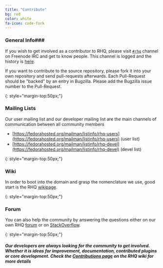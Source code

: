 ```yaml
---
title: "Contribute"
bg: red
color: white
fa-icon: code-fork
---
```


### General Info###

If you wish to get involved as a contributor to RHQ, please visit [`#rhq`](irc://irc.freenode.net/#rhq) channel on Freenode IRC and get to know people. This channel is logged and the history is [here](http://transcripts.jboss.org/channel/irc.freenode.org/%23rhq/index.html).

If you want to contribute to the source repository, please fork it into your own repository and send pull-requests afterwards. Each Pull-Request should be "backed" by an entry in Bugzilla. Please add the Bugzilla issue number to the Pull-Request.

{: style="margin-top:50px;"}
### Mailing Lists ###

Our user mailing list and our developer mailing list are the main channels of communication between all community members

* [https://fedorahosted.org/mailman/listinfo/rhq-users](https://fedorahosted.org/mailman/listinfo/rhq-users) (user list)
* [https://fedorahosted.org/mailman/listinfo/rhq-devel](https://fedorahosted.org/mailman/listinfo/rhq-devel) (devel list)

{: style="margin-top:50px;"}
### Wiki ###

In order to boot into the domain and grasp the nomenclature we use, good start is the RHQ [wikipage](https://docs.jboss.org/author/display/RHQ/Home).

{: style="margin-top:50px;"}
### Forum ###

You can also help the community by answering the questions either on our own RHQ [forum](https://community.jboss.org/en/rhq) or on [StackOverflow](https://stackoverflow.com/search?q=rhq).

{: style="margin-top:50px;"}
#### *Our developers are always looking for the community to get involved. Whether it is ideas for improvement, documentation, contributed plugins or core development. Check the [Contributions page](https://docs.jboss.org/author/display/RHQ/Contributions) on the RHQ wiki for more details*
